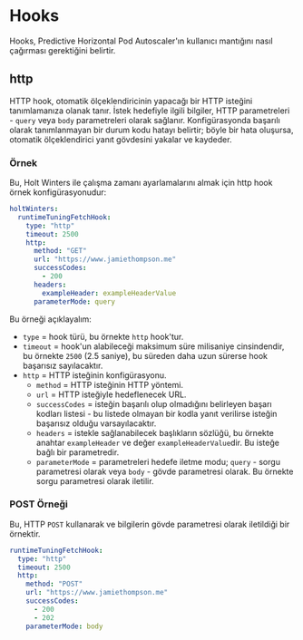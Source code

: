 # Hooks

Hooks, Predictive Horizontal Pod Autoscaler'ın kullanıcı mantığını nasıl çağırması gerektiğini belirtir.

## http

HTTP hook, otomatik ölçeklendiricinin yapacağı bir HTTP isteğini tanımlamanıza olanak tanır. İstek hedefiyle ilgili bilgiler, HTTP parametreleri - `query` veya `body` parametreleri olarak sağlanır. Konfigürasyonda başarılı olarak tanımlanmayan bir durum kodu hatayı belirtir; böyle bir hata oluşursa, otomatik ölçeklendirici yanıt gövdesini yakalar ve kaydeder.

### Örnek

Bu, Holt Winters ile çalışma zamanı ayarlamalarını almak için http hook örnek konfigürasyonudur:

```yaml
holtWinters:
  runtimeTuningFetchHook:
    type: "http"
    timeout: 2500
    http:
      method: "GET"
      url: "https://www.jamiethompson.me"
      successCodes:
        - 200
      headers:
        exampleHeader: exampleHeaderValue
      parameterMode: query
```

Bu örneği açıklayalım:

- `type` = hook türü, bu örnekte `http` hook'tur.
- `timeout` = hook'un alabileceği maksimum süre milisaniye cinsindendir, bu
  örnekte `2500` (2.5 saniye), bu süreden daha uzun sürerse hook başarısız sayılacaktır.
- `http` = HTTP isteğinin konfigürasyonu.
  - `method` = HTTP isteğinin HTTP yöntemi.
  - `url` = HTTP isteğiyle hedeflenecek URL.
  - `successCodes` = isteğin başarılı olup olmadığını belirleyen başarı kodları listesi - bu listede olmayan bir kodla yanıt verilirse isteğin başarısız olduğu varsayılacaktır.
  - `headers` = istekle sağlanabilecek başlıkların sözlüğü, bu örnekte anahtar `exampleHeader` ve değer `exampleHeaderValue`dir. Bu isteğe bağlı bir parametredir.
  - `parameterMode` = parametreleri hedefe iletme modu; `query` - sorgu parametresi olarak veya `body` - gövde parametresi olarak. Bu örnekte sorgu parametresi olarak iletilir.

### POST Örneği

Bu, HTTP `POST` kullanarak ve bilgilerin gövde parametresi olarak iletildiği bir örnektir.

```yaml
runtimeTuningFetchHook:
  type: "http"
  timeout: 2500
  http:
    method: "POST"
    url: "https://www.jamiethompson.me"
    successCodes:
      - 200
      - 202
    parameterMode: body
```
